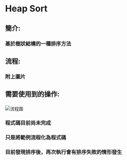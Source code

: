 # Heap Sort
## 簡介:
###    基於樹狀結構的一種排序方法
## 流程:
###    附上圖片
## 需要使用到的操作:
###    
![流程圖](C:\Users\x5748\Downloads\unnamed.jpg)
### 程式碼目前尚未完成
### 只是將範例流程化為程式碼
### 目前發現排序後，再次執行會有排序失敗的情形發生
